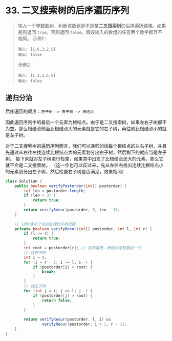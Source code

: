 # 33. 二叉搜索树的后序遍历序列

> 输入一个整数数组，判断该数组是不是某**二叉搜索树**的后序遍历结果。如果是则返回 `true`，否则返回 `false`。假设输入的数组的任意两个数字都互不相同。
> 示例1：
> ```
> 输入: [1,6,3,2,5]
> 输出: false
> ```
> 示例2：
> ```
> 输入: [1,3,2,6,5]
> 输出: false
> ```

## 递归分治

后序遍历的顺序：`左子树 -> 右子树 -> 根结点`

因此遍历序列中的最后一个元素为根结点。由于是二叉搜索树，如果左右子树都不为空，那么根结点前面比根结点大的元素就是它的右子树，再往前比根结点小的就是左子树。

对于二叉搜索树的遍历序列而言，我们可以递归的找每个根结点的左右子树，并且先通过从右往左找连续比根结点大的元素划分出右子树，然后剩下的就应当是左子树。
接下来就对左子树进行检查，如果其中出现了比根结点还大的元素，那么它就不会是二叉搜索树。
（这一步也可以反过来，先从左往右找出连续比根结点小的元素划分出左子树，然后检查右子树是否满足，效果相同）

```java
class Solution {
    public boolean verifyPostorder(int[] postorder) {
        int len = postorder.length;
        if (len < 3) {
            return true;
        }
        return verifyRecur(postorder, 0, len - 1);
    }
    
    // l和r表示了当前处理的子树范围 
    private boolean verifyRecur(int[] postorder, int l, int r) {
        if (l >= r) {
            return true;
        }
        int root = postorder[r]; // 后序遍历，根结点总是最后一个
        // 找右子树
        int i = 0;
        for (i = r - 1; i >= l; i--) {
            if (postorder[i] < root) {
                break;
            }
        }
        // 找左子树
        for (int j = i; j >= l; j--) {
            if (postorder[j] > root) {
                return false;
            }
        }
        
        return verifyRecur(postorder, l, i) && 
                verifyRecur(postorder, i + 1, r - 1);
    }
}
```